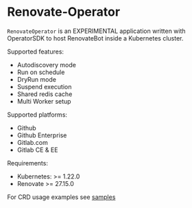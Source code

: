 # Renovate-Operator
`RenovateOperator` is an EXPERIMENTAL application written with OperatorSDK to host
RenovateBot inside a Kubernetes cluster. 

Supported features: 
  - Autodiscovery mode 
  - Run on schedule 
  - DryRun mode
  - Suspend execution
  - Shared redis cache
  - Multi Worker setup

Supported platforms:
  - Github
  - Github Enterprise
  - Gitlab.com
  - Gitlab CE & EE


Requirements: 
- Kubernetes: >= 1.22.0
- Renovate >= 27.15.0   

For CRD usage examples see [samples](./config/samples/renovate_v1alpha1_renovate.yaml)
